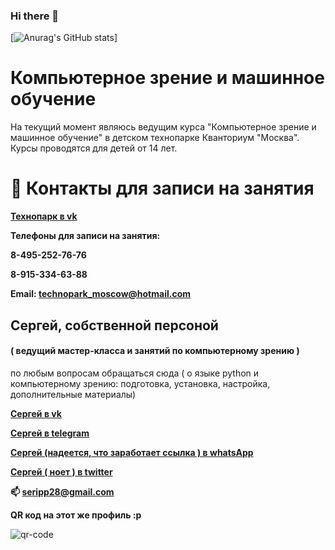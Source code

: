 ### Hi there 👋


[![Anurag's GitHub stats](https://github-readme-stats.vercel.app/api?username=i-sergh)]


<!--(https://github.com/anuraghazra/github-readme-stats) -->

#  Компьютерное зрение и машинное обучение

На текущий момент являюсь ведущим курса "Компьютерное зрение и машинное обучение" в детском технопарке Кванториум "Москва".
Курсы проводятся для детей от 14 лет.

# 💬 Контакты для записи на занятия
<b><a href= https://vk.com/technopark_moscow> Технопарк в vk</a> <p></b>
<b>Телефоны для записи на занятия:</b>
<b><p>8-495-252-76-76 </p></b>
<b><p>8-915-334-63-88 </p></b>

<b><p> Email: technopark_moscow@hotmail.com </p></b>


## Сергей, собственной персоной 
#### ( ведущий мастер-класса и занятий по компьютерному зрению )

<p> по любым вопросам обращаться сюда (  о языке python и компьютерному зрению: подготовка, установка, настройка, дополнительные материалы) </p>

<b><a href= https://vk.com/serghjo> Сергей в vk</a> <p></b>
<b><a href= https://t.me/SergIppolitov> Сергей в telegram</a> <p></b>
<b><a href= https://wa.me/qr/QGXH5YUT63ERF1> Сергей (надеется, что заработает ссылка ) в whatsApp </a> <p></b>
<b><a href= https://twitter.com/SerghjyStrange> Сергей ( ноет ) в twitter</a> <p></b>

<b> <p> 📫 seripp28@gmail.com</p></b>


<b><p>QR код на этот же профиль :р</b></p>
![qr-code](https://user-images.githubusercontent.com/63306343/187027557-0e482288-1ab4-458b-9cbc-17059fefa034.gif)

<!--
**i-sergh/i-sergh** is a ✨ _special_ ✨ repository because its `README.md` (this file) appears on your GitHub profile.

Here are some ideas to get you started:

- 🔭 I’m currently working on ...
- 🌱 I’m currently learning ...
- 👯 I’m looking to collaborate on ...
- 🤔 I’m looking for help with ...
- 💬 Ask me about ...
- 📫 How to reach me: ...
- 😄 Pronouns: ...
- ⚡ Fun fact: ...
-->
